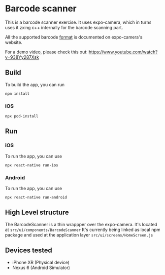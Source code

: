 # Barcode scanner
This is a barcode scanner exercise. It uses expo-camera, which in turns uses it zxing c++ internally for the barcode scanning part.

All the supported barcode [format](https://docs.expo.dev/versions/latest/sdk/bar-code-scanner/#supported-formats) is documented on expo-camera's website.

For a demo video, please check this out: https://www.youtube.com/watch?v=938Yy287Xsk

## Build 
To build the app, you can run
```
npm install
```

### iOS
```
npx pod-install
```

## Run 
### iOS
To run the app, you can use
```
npx react-native run-ios
```

### Android
To run the app, you can use
```
npx react-native run-android
```

## High Level structure 
The BarcodeScanner is a thin wrappper over the expo-camera. It's located at `src/ui/components/BarcodeScanner`
It's currently being linked as local npm package and used at the application layer  `src/ui/screens/HomeScreen.js`

## Devices tested
* iPhone XR (Physical device)
* Nexus 6 (Android Simulator)